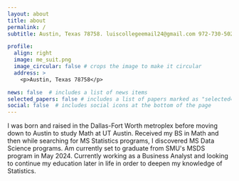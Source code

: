 ```yaml
---
layout: about
title: about
permalink: /
subtitle: Austin, Texas 78758. luiscollegeemail24@gmail.com 972-730-5025

profile:
  align: right
  image: me_suit.png
  image_circular: false # crops the image to make it circular
  address: >
    <p>Austin, Texas 78758</p>

news: false  # includes a list of news items
selected_papers: false # includes a list of papers marked as "selected={true}"
social: false  # includes social icons at the bottom of the page
---
```


<!--
Write your biography here. Tell the world about yourself.
-->
I was born and raised in the Dallas-Fort Worth metroplex before moving down to Austin to study Math at UT Austin. Received my BS in Math and then while searching for MS Statistics programs, I discovered MS Data Science programs. Am currently set to graduate from SMU's MSDS program in May 2024. Currently working as a Business Analyst and looking to continue my education later in life in order to deepen my knowledge of Statistics.
<!--
# Link to your favorite [subreddit](http://reddit.com). You can put a picture in, too. The code is already in, just name your picture `prof_pic.jpg` and put it in the `img/` folder.

#Put your address / P.O. box / other info right below your picture. You can also disable any these #elements by editing `profile` property of the YAML header of your `_pages/about.md`. Edit #`_bibliography/papers.bib` and Jekyll will render your [publications page](/al-folio/publications/) #automatically.
 
#Link to your social media connections, too. This theme is set up to use [Font Awesome #icons](http://fortawesome.github.io/Font-Awesome/) and #[Academicons](https://jpswalsh.github.io/academicons/), like the ones below. Add your Facebook, #Twitter, LinkedIn, Google Scholar, or just disable all of them.
-->